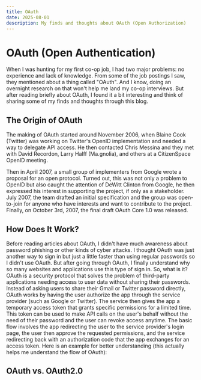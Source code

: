 ```yaml
---
title: OAuth
date: 2025-08-01
description: My finds and thoughts about OAuth (Open Authorization)
---
```


# OAuth (Open Authentication)

When I was hunting for my first co-op job, I had two major problems: no experience and lack of knowledge. From some of the job postings I saw, they mentioned about a thing called "OAuth". And I know, doing an overnight research on that won't help me land my co-op interviews. But after reading briefly about OAuth, I found it a bit interesting and think of sharing some of my finds and thoughts through this blog.

## The Origin of OAuth

The making of OAuth started around November 2006, when Blaine Cook (Twitter) was working on Twitter's OpenID implementation and needed a way to delegate API access. He then contacted Chris Messina and they met with David Recordon, Larry Halff (Ma.gnolia), and others at a CitizenSpace OpenID meeting.

Then in April 2007, a small group of implementers from Google wrote a proposal for an open protocol. Turned out, this was not only a problem to OpenID but also caught the attention of DeWitt Clinton from Google, he then expressed his interest in supporting the project, if only as a stakeholder. July 2007, the team drafted an initial specification and the group was open-to-join for anyone who have interests and want to contribute to the project. Finally, on October 3rd, 2007, the final draft OAuth Core 1.0 was released.

## How Does It Work?

Before reading articles about OAuth, I didn't have much awareness about password phishing or other kinds of cyber attacks. I thought OAuth was just another way to sign in but just a little faster than using regular passwords so I didn't use OAuth. But after going through OAuth, I finally understand why so many websites and applications use this type of sign in. So, what is it? OAuth is a security protocol that solves the problem of third-party applications needing access to user data without sharing their passwords. Instead of asking users to share their Gmail or Twitter password directly, OAuth works by having the user authorize the app through the service provider (such as Google or Twitter). The service then gives the app a temporary access token that grants specific permissions for a limited time. This token can be used to make API calls on the user's behalf without the need of their password and the user can revoke access anytime. The basic flow involves the app redirecting the user to the service provider's login page, the user then approve the requested permissions, and the service redirecting back with an authorization code that the app exchanges for an access token. Here is an example for better understanding (this actually helps me understand the flow of OAuth):

## OAuth vs. OAuth2.0


